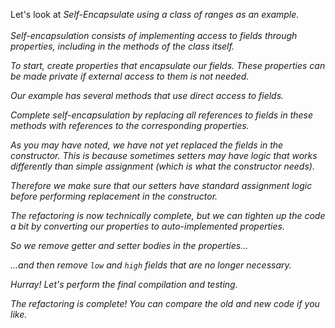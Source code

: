 Let's look at <i>Self-Encapsulate<i> using a class of ranges as an example.<br/><br/>Self-encapsulation consists of implementing access to fields through properties, including in the methods of the class itself.

To start, create properties that encapsulate our fields. These properties can be made private if external access to them is not needed.

Our example has several methods that use direct access to fields.

Complete self-encapsulation by replacing all references to fields in these methods with references to the corresponding properties.

As you may have noted, we have not yet replaced the fields in the constructor. This is because sometimes setters may have logic that works differently than simple assignment (which is what the constructor needs).

Therefore we make sure that our setters have standard assignment logic before performing replacement in the constructor.

The refactoring is now technically complete, but we can tighten up the code a bit by converting our properties to <i>auto-implemented properties</i>.

So we remove getter and setter bodies in the properties…

…and then remove <code>low</code> and <code>high</code> fields that are no longer necessary.

Hurray! Let's perform the final compilation and testing.

The refactoring is complete! You can compare the old and new code if you like.